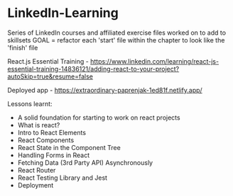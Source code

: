 # LinkedIn-Learning

Series of LinkedIn courses and affiliated exercise files worked on to add to skillsets
GOAL = refactor each 'start' file within the chapter to look like the 'finish' file

React.js Essential Training - https://www.linkedin.com/learning/react-js-essential-training-14836121/adding-react-to-your-project?autoSkip=true&resume=false

Deployed app - https://extraordinary-paprenjak-1ed81f.netlify.app/

Lessons learnt:

- A solid foundation for starting to work on react projects
- What is react?
- Intro to React Elements
- React Components
- React State in the Component Tree
- Handling Forms in React
- Fetching Data (3rd Party API) Asynchronously
- React Router
- React Testing Library and Jest
- Deployment
